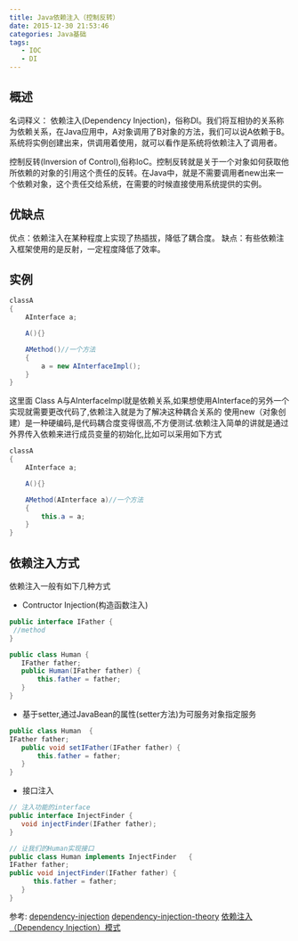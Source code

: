 ```yaml
---
title: Java依赖注入（控制反转）
date: 2015-12-30 21:53:46
categories: Java基础
tags:
   - IOC
   - DI
---
```


## 概述

名词释义：
依赖注入(Dependency Injection)，俗称DI。我们将互相协的关系称为依赖关系，在Java应用中，A对象调用了B对象的方法，我们可以说A依赖于B。
系统将实例创建出来，供调用着使用，就可以看作是系统将依赖注入了调用者。

控制反转(Inversion of Control),俗称IoC。控制反转就是关于一个对象如何获取他所依赖的对象的引用这个责任的反转。在Java中，就是不需要调用者new出来一个依赖对象，这个责任交给系统，在需要的时候直接使用系统提供的实例。

<!-- more -->

## 优缺点

优点：依赖注入在某种程度上实现了热插拔，降低了耦合度。
缺点：有些依赖注入框架使用的是反射，一定程度降低了效率。

## 实例

```java
classA
{
    AInterface a;

    A(){}

    AMethod()//一个方法
    {
        a = new AInterfaceImpl();
    }
}
```
这里面 Class A与AInterfaceImpl就是依赖关系,如果想使用AInterface的另外一个实现就需要更改代码了,依赖注入就是为了解决这种耦合关系的
使用new（对象创建）是一种硬编码,是代码耦合度变得很高,不方便测试.依赖注入简单的讲就是通过外界传入依赖来进行成员变量的初始化,比如可以采用如下方式

```java
classA
{
    AInterface a;

    A(){}

    AMethod(AInterface a)//一个方法
    {
        this.a = a;
    }
}
```

## 依赖注入方式

依赖注入一般有如下几种方式

- Contructor Injection(构造函数注入)

``` java
public interface IFather {
 //method
}
```

``` java
public class Human {
   IFather father;
   public Human(IFather father) {
       this.father = father;
   }
}
```

- 基于setter,通过JavaBean的属性(setter方法)为可服务对象指定服务

``` java
public class Human  {
IFather father;
   public void setIFather(IFather father) {
       this.father = father;
   }
}
```

- 接口注入

``` java
// 注入功能的interface
public interface InjectFinder {
   void injectFinder(IFather father);
}
```

``` java
// 让我们的Human实现接口
public class Human implements InjectFinder   {
IFather father;
public void injectFinder(IFather father) {
      this.father = father;
   }
}
```

参考:
[dependency-injection](https://github.com/android-cn/blog/tree/master/java/dependency-injection)
[dependency-injection-theory](http://codethink.me/2015/08/01/dependency-injection-theory/)
[依赖注入（Dependency Injection）模式](http://blog.csdn.net/yqj2065/article/details/8510074)
